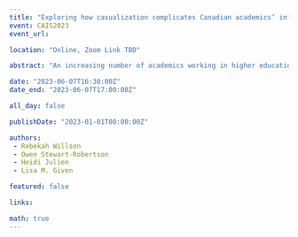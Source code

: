 ```yaml
---
title: "Exploring how casualization complicates Canadian academics’ information practices"
event: CAIS2023
event_url: 

location: "Online, Zoom Link TBD"

abstract: "An increasing number of academics working in higher education in Canada work on short-term contracts. The casualization of university work and the insecure nature of these contracts increases the difficulty that contract academic staff (CAS) experience, including often not receiving the information they need to carry out their work. While research around CAS has identified areas of challenge, there is a lack of research examining the information practices and environments of Canadian CAS. This paper reports on the findings from in-depth, semi-structured interviews carried out with CAS, focusing on their information experiences and how precarious employment and ongoing uncertainty influences their information seeking, sharing, creating, and use."

date: "2023-06-07T16:30:00Z"
date_end: "2023-06-07T17:00:00Z"

all_day: false

publishDate: "2023-01-01T00:00:00Z"

authors:
 - Rebekah Willson
 - Owen Stewart-Robertson
 - Heidi Julien
 - Lisa M. Given

featured: false

links:

math: true
---
```


